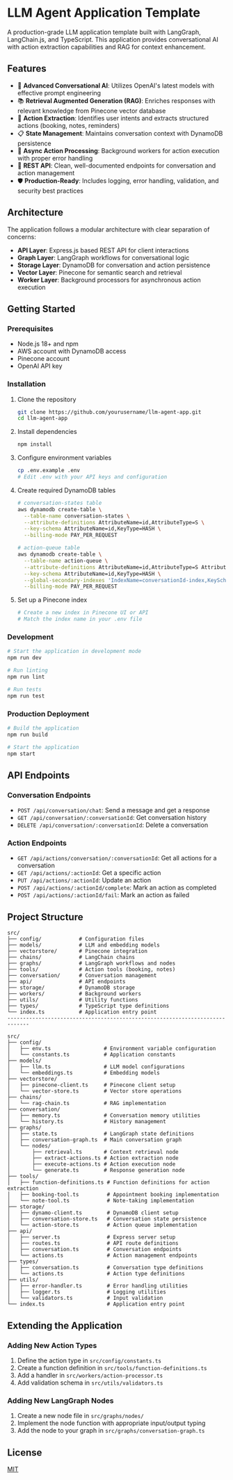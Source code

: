 # LLM Agent Application Template

A production-grade LLM application template built with LangGraph, LangChain.js, and TypeScript. This application provides conversational AI with action extraction capabilities and RAG for context enhancement.

## Features

- 🧠 **Advanced Conversational AI**: Utilizes OpenAI's latest models with effective prompt engineering
- 📚 **Retrieval Augmented Generation (RAG)**: Enriches responses with relevant knowledge from Pinecone vector database
- 🔧 **Action Extraction**: Identifies user intents and extracts structured actions (booking, notes, reminders)
- 📋 **State Management**: Maintains conversation context with DynamoDB persistence
- 🔄 **Async Action Processing**: Background workers for action execution with proper error handling
- 🔌 **REST API**: Clean, well-documented endpoints for conversation and action management
- 🛡️ **Production-Ready**: Includes logging, error handling, validation, and security best practices

## Architecture

The application follows a modular architecture with clear separation of concerns:

- **API Layer**: Express.js based REST API for client interactions
- **Graph Layer**: LangGraph workflows for conversational logic
- **Storage Layer**: DynamoDB for conversation and action persistence
- **Vector Layer**: Pinecone for semantic search and retrieval
- **Worker Layer**: Background processors for asynchronous action execution

## Getting Started

### Prerequisites

- Node.js 18+ and npm
- AWS account with DynamoDB access
- Pinecone account
- OpenAI API key

### Installation

1. Clone the repository
   ```bash
   git clone https://github.com/yourusername/llm-agent-app.git
   cd llm-agent-app
   ```

2. Install dependencies
   ```bash
   npm install
   ```

3. Configure environment variables
   ```bash
   cp .env.example .env
   # Edit .env with your API keys and configuration
   ```

4. Create required DynamoDB tables
   ```bash
   # conversation-states table
   aws dynamodb create-table \
     --table-name conversation-states \
     --attribute-definitions AttributeName=id,AttributeType=S \
     --key-schema AttributeName=id,KeyType=HASH \
     --billing-mode PAY_PER_REQUEST

   # action-queue table
   aws dynamodb create-table \
     --table-name action-queue \
     --attribute-definitions AttributeName=id,AttributeType=S AttributeName=conversationId,AttributeType=S \
     --key-schema AttributeName=id,KeyType=HASH \
     --global-secondary-indexes 'IndexName=conversationId-index,KeySchema=[{AttributeName=conversationId,KeyType=HASH}],Projection={ProjectionType=ALL}' \
     --billing-mode PAY_PER_REQUEST
   ```

5. Set up a Pinecone index
   ```bash
   # Create a new index in Pinecone UI or API
   # Match the index name in your .env file
   ```

### Development

```bash
# Start the application in development mode
npm run dev

# Run linting
npm run lint

# Run tests
npm run test
```

### Production Deployment

```bash
# Build the application
npm run build

# Start the application
npm start
```

## API Endpoints

### Conversation Endpoints

- `POST /api/conversation/chat`: Send a message and get a response
- `GET /api/conversation/:conversationId`: Get conversation history
- `DELETE /api/conversation/:conversationId`: Delete a conversation

### Action Endpoints

- `GET /api/actions/conversation/:conversationId`: Get all actions for a conversation
- `GET /api/actions/:actionId`: Get a specific action
- `PUT /api/actions/:actionId`: Update an action
- `POST /api/actions/:actionId/complete`: Mark an action as completed
- `POST /api/actions/:actionId/fail`: Mark an action as failed

## Project Structure

```
src/
├── config/            # Configuration files
├── models/            # LLM and embedding models
├── vectorstore/       # Pinecone integration
├── chains/            # LangChain chains
├── graphs/            # LangGraph workflows and nodes
├── tools/             # Action tools (booking, notes)
├── conversation/      # Conversation management
├── api/               # API endpoints
├── storage/           # DynamoDB storage
├── workers/           # Background workers
├── utils/             # Utility functions
├── types/             # TypeScript type definitions
└── index.ts           # Application entry point
-----------------------------------------------------------------------------

src/
├── config/
│   ├── env.ts                 # Environment variable configuration
│   └── constants.ts           # Application constants
├── models/
│   ├── llm.ts                 # LLM model configurations
│   └── embeddings.ts          # Embedding models
├── vectorstore/
│   ├── pinecone-client.ts     # Pinecone client setup
│   └── vector-store.ts        # Vector store operations
├── chains/
│   └── rag-chain.ts           # RAG implementation
├── conversation/
│   ├── memory.ts              # Conversation memory utilities
│   └── history.ts             # History management
├── graphs/
│   ├── state.ts               # LangGraph state definitions
│   ├── conversation-graph.ts  # Main conversation graph
│   └── nodes/
│       ├── retrieval.ts       # Context retrieval node
│       ├── extract-actions.ts # Action extraction node
│       ├── execute-actions.ts # Action execution node
│       └── generate.ts        # Response generation node
├── tools/
│   ├── function-definitions.ts # Function definitions for action extraction
│   ├── booking-tool.ts         # Appointment booking implementation
│   └── note-tool.ts            # Note-taking implementation
├── storage/
│   ├── dynamo-client.ts        # DynamoDB client setup
│   ├── conversation-store.ts   # Conversation state persistence
│   └── action-store.ts         # Action queue implementation
├── api/
│   ├── server.ts               # Express server setup
│   ├── routes.ts               # API route definitions
│   ├── conversation.ts         # Conversation endpoints
│   └── actions.ts              # Action management endpoints
├── types/
│   ├── conversation.ts         # Conversation type definitions
│   └── actions.ts              # Action type definitions
├── utils/
│   ├── error-handler.ts        # Error handling utilities
│   ├── logger.ts               # Logging utilities
│   └── validators.ts           # Input validation
└── index.ts                    # Application entry point
```

## Extending the Application

### Adding New Action Types

1. Define the action type in `src/config/constants.ts`
2. Create a function definition in `src/tools/function-definitions.ts`
3. Add a handler in `src/workers/action-processor.ts`
4. Add validation schema in `src/utils/validators.ts`

### Adding New LangGraph Nodes

1. Create a new node file in `src/graphs/nodes/`
2. Implement the node function with appropriate input/output typing
3. Add the node to your graph in `src/graphs/conversation-graph.ts`

## License

[MIT](LICENSE)
